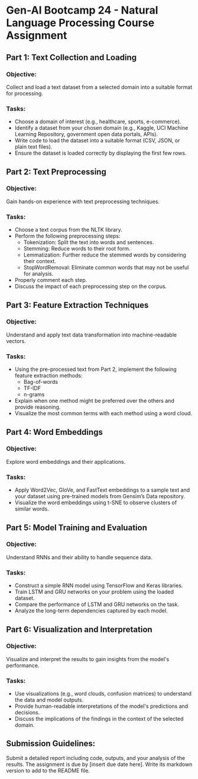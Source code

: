 # Gen-AI Bootcamp 24 - Natural Language Processing Course Assignment

## Part 1: Text Collection and Loading

### Objective:
Collect and load a text dataset from a selected domain into a suitable format for processing.

### Tasks:
- Choose a domain of interest (e.g., healthcare, sports, e-commerce).
- Identify a dataset from your chosen domain (e.g., Kaggle, UCI Machine Learning Repository, government open data portals, APIs).
- Write code to load the dataset into a suitable format (CSV, JSON, or plain text files).
- Ensure the dataset is loaded correctly by displaying the first few rows.

## Part 2: Text Preprocessing

### Objective:
Gain hands-on experience with text preprocessing techniques.

### Tasks:
- Choose a text corpus from the NLTK library.
- Perform the following preprocessing steps:
  - Tokenization: Split the text into words and sentences.
  - Stemming: Reduce words to their root form.
  - Lemmatization: Further reduce the stemmed words by considering their context.
  - StopWordRemoval: Eliminate common words that may not be useful for analysis.
- Properly comment each step.
- Discuss the impact of each preprocessing step on the corpus.

## Part 3: Feature Extraction Techniques

### Objective:
Understand and apply text data transformation into machine-readable vectors.

### Tasks:
- Using the pre-processed text from Part 2, implement the following feature extraction methods:
  - Bag-of-words
  - TF-IDF
  - n-grams
- Explain when one method might be preferred over the others and provide reasoning.
- Visualize the most common terms with each method using a word cloud.

## Part 4: Word Embeddings

### Objective:
Explore word embeddings and their applications.

### Tasks:
- Apply Word2Vec, GloVe, and FastText embeddings to a sample text and your dataset using pre-trained models from Gensim’s Data repository.
- Visualize the word embeddings using t-SNE to observe clusters of similar words.

## Part 5: Model Training and Evaluation

### Objective:
Understand RNNs and their ability to handle sequence data.

### Tasks:
- Construct a simple RNN model using TensorFlow and Keras libraries.
- Train LSTM and GRU networks on your problem using the loaded dataset.
- Compare the performance of LSTM and GRU networks on the task.
- Analyze the long-term dependencies captured by each model.

## Part 6: Visualization and Interpretation

### Objective:
Visualize and interpret the results to gain insights from the model's performance.

### Tasks:
- Use visualizations (e.g., word clouds, confusion matrices) to understand the data and model outputs.
- Provide human-readable interpretations of the model's predictions and decisions.
- Discuss the implications of the findings in the context of the selected domain.

## Submission Guidelines:
Submit a detailed report including code, outputs, and your analysis of the results. The assignment is due by [insert due date here]. Write its markdown version to add to the README file.

